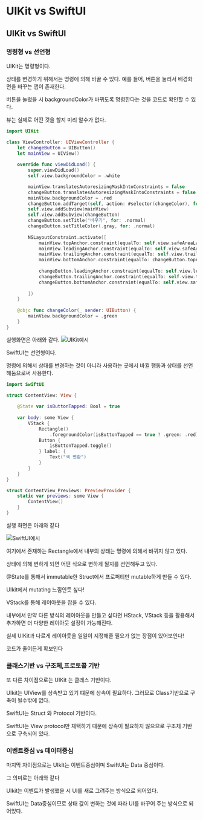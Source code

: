 # UIKit vs SwiftUI

## UIKit vs SwiftUI

### 명령형 vs 선언형
UIKit는 명령형이다.

상태를 변경하기 위해서는 명령에 의해 바꿀 수 있다.
예를 들어, 버튼을 눌러서 배경화면을 바꾸는 앱이 존재한다.

버튼을 눌렀을 시 backgroundColor가 바뀌도록 명령한다는 것을 코드로 확인할 수 있다.

뷰는 실제로 어떤 것을 할지 미리 알수가 없다.

```swift
import UIKit

class ViewController: UIViewController {
    let changeButton = UIButton()
    let mainView = UIView()
    
    override func viewDidLoad() {
        super.viewDidLoad()
        self.view.backgroundColor = .white

        mainView.translatesAutoresizingMaskIntoConstraints = false
        changeButton.translatesAutoresizingMaskIntoConstraints = false
        mainView.backgroundColor = .red
        changeButton.addTarget(self, action: #selector(changeColor), for: .touchUpInside)
        self.view.addSubview(mainView)
        self.view.addSubview(changeButton)
        changeButton.setTitle("바꾸기", for: .normal)
        changeButton.setTitleColor(.gray, for: .normal)
        
        NSLayoutConstraint.activate([
            mainView.topAnchor.constraint(equalTo: self.view.safeAreaLayoutGuide.topAnchor),
            mainView.leadingAnchor.constraint(equalTo: self.view.safeAreaLayoutGuide.leadingAnchor),
            mainView.trailingAnchor.constraint(equalTo: self.view.trailingAnchor),
            mainView.bottomAnchor.constraint(equalTo: changeButton.topAnchor),
            
            changeButton.leadingAnchor.constraint(equalTo: self.view.leadingAnchor),
            changeButton.trailingAnchor.constraint(equalTo: self.view.trailingAnchor),
            changeButton.bottomAnchor.constraint(equalTo: self.view.safeAreaLayoutGuide.bottomAnchor),
            
        ])
    }
    
    @objc func changeColor(_ sender: UIButton) {
        mainView.backgroundColor = .green
    }
}
```

실행화면은 아래와 같다.
![UIKit예시](https://user-images.githubusercontent.com/52434820/175458788-55a54b48-e472-498e-aa96-cfe7b941a26f.gif)


SwiftUI는 선언형이다.

명령에 의해서 상태를 변경하는 것이 아니라 사용하는 곳에서 바뀔 행동과 상태를 선언해둠으로써 사용한다.

```swift
import SwiftUI

struct ContentView: View {
    
    @State var isButtonTapped: Bool = true
    
    var body: some View {
        VStack {
            Rectangle()
                .foregroundColor(isButtonTapped == true ? .green: .red)
            Button {
                isButtonTapped.toggle()
            } label: {
                Text("색 변환")
            }
        }
    }
}

struct ContentView_Previews: PreviewProvider {
    static var previews: some View {
        ContentView()
    }
}

```
실행 화면은 아래와 같다

![SwiftUI예시](https://user-images.githubusercontent.com/52434820/175345725-aa525a1f-d1b9-4a4a-a5fe-05c9662a7bb2.gif)

여기에서 존재하는 Rectangle에서 내부의 상태는 명령에 의해서 바뀌지 않고 있다.

상태에 의해 변하게 되면 어떤 식으로 변하게 될지를 선언해두고 있다.

@State를 통해서 immutable한 Struct에서 프로퍼티만 mutable하게 만들 수 있다.

UIkit에서 mutating 느낌인듯 싶다!

VStack를 통해 레이아웃을 잡을 수 있다.

내부에서 만약 다른 방식의 레이아웃을 만들고 싶다면
HStack, VStack 등을 활용해서 추가하면 더 다양한 레이아웃 설정이 가능해진다.

실제 UIKit과 다르게 레이아웃을 일일이 지정해줄 필요가 없는 장점이 있어보인다!

코드가 줄어든게 확보인다


### 클래스기반 vs 구조체,프로토콜 기반
또 다른 차이점으로는 UIKit 는 클래스 기반이다.

UIkit는 UIView를 상속받고 있기 떄문에 상속이 필요하다. 
그러므로 Class기반으로 구축이 될수밖에 없다.

SwiftUI는 Struct 와 Protocol 기반이다.

SwiftUI는 View protocol만 채택하기 때문에 상속이 필요하지 않으므로 구조체 기반으로 구축되어 있다.

### 이벤트중심 vs 데이터중심
마지막 차이점으로는 UIkIt는 이벤트중심이며 SwiftUI는 Data 중심이다.

그 의미로는 아래와 같다

UIkit는 이벤트가 발생했을 시 UI를 새로 그려주는 방식으로 되어있다.

SwiftUI는 Data중심이므로 상태 값이 변하는 것에 따라 UI를 바꾸어 주는 방식으로 되어있다.

